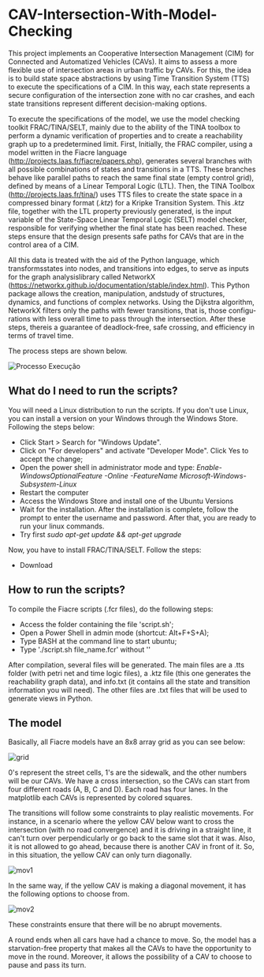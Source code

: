 # CAV-Intersection-With-Model-Checking
This project implements an Cooperative Intersection Management (CIM) for Connected and Automatized Vehicles (CAVs).  It aims to assess a more flexible use of intersection areas in urban traffic by CAVs. For this, the idea is to build state space abstractions by using Time Transition System (TTS) to execute the specifications of a CIM. In this way, each state represents a secure configuration of the intersection zone with no car crashes, and each state transitions represent different decision-making options. 

To execute the specifications of the model, we use the model checking toolkit FRAC/TINA/SELT, mainly due to the ability of the TINA toolbox to perform a dynamic verification of properties and to create a reachability graph up to a predetermined limit. First, Initially, the FRAC compiler, using a model written in the Fiacre language (http://projects.laas.fr/fiacre/papers.php), generates several branches with all possible combinations of states and transitions in a TTS. These branches behave like parallel paths to reach the same final state (empty control grid), defined by means of a Linear Temporal Logic (LTL). Then, the TINA Toolbox (http://projects.laas.fr/tina/) uses TTS files to create the state space in a compressed binary format (*.ktz*) for a Kripke Transition System. This *.ktz* file, together with the LTL property previously generated, is the input variable of the State-Space Linear Temporal Logic (SELT) model checker, responsible for verifying whether the final state has been reached. These steps ensure that the design presents safe paths for CAVs that are in the control area of a CIM. 

All this data is treated with the aid of the Python language, which transformsstates into nodes, and transitions into edges, to serve as inputs for the graph analysislibrary called NetworkX (https://networkx.github.io/documentation/stable/index.html). This Python package allows the creation, manipulation, andstudy of structures, dynamics, and functions of complex networks. Using the Dijkstra algorithm, NetworkX filters only the paths with fewer transitions, that is, those configu-rations with less overall time to pass through the intersection. After these steps, thereis a guarantee of deadlock-free, safe crossing, and efficiency in terms of travel time.

The process steps are shown below.

![Processo Execução](https://user-images.githubusercontent.com/50747436/82965951-070b8280-9fa0-11ea-8ff6-9d80bba72291.png)

## What do I need to run the scripts?

You will need a Linux distribution to run the scripts. If you don't use Linux, you can install a version on your Windows through the Windows Store. Following the steps below:

- Click Start > Search for "Windows Update".
- Click on "For developers" and activate "Developer Mode". Click Yes to accept the change;
- Open the power shell in administrator mode and type: *Enable-WindowsOptionalFeature -Online -FeatureName Microsoft-Windows-Subsystem-Linux*
- Restart the computer
- Access the Windows Store and install one of the Ubuntu Versions
- Wait for the installation. After the installation is complete, follow the prompt to enter the username and password. After that, you are ready to run your linux commands.
- Try first *sudo apt-get update && apt-get upgrade*

Now, you have to install FRAC/TINA/SELT. Follow the steps:

- Download

## How to run the scripts?

To compile the Fiacre scripts (.fcr files), do the following steps:

- Access the folder containing the file 'script.sh'; 
- Open a Power Shell in admin mode (shortcut: Alt+F+S+A);
- Type BASH at the command line to start ubuntu; 
- Type './script.sh file_name.fcr' without ''

After compilation, several files will be generated. The main files are a .tts folder (with petri net and time logic files), a .ktz file (this one generates the reachability graph data), and info.txt (it contains all the state and transition information you will need). The other files are .txt files that will be used to generate views in Python.

## The model

Basically, all Fiacre models have an 8x8 array grid as you can see below:

![grid](https://user-images.githubusercontent.com/50747436/66518370-72f5b500-eabb-11e9-9360-ee2aeeb87d89.png)

0's represent the street cells, 1's are the sidewalk, and the other numbers will be our CAVs. We have a cross intersection, so the CAVs can start from four different roads (A, B, C and D). Each road has four lanes. In the matplotlib each CAVs is represented by colored squares.

The transitions will follow some constraints to play realistic movements. For instance, in a scenario where the yellow CAV below want to cross the intersection (with no road convergence) and it is driving in a straight line, it can't turn over perpendicularly or go back to the same slot that it was. Also, it is not allowed to go ahead, because there is another CAV in front of it.  So, in this situation, the yellow CAV can only turn diagonally.

![mov1](https://user-images.githubusercontent.com/50747436/66520083-e220d880-eabe-11e9-957f-1353b0c2255a.png)

In the same way, if the yellow CAV is making a diagonal movement, it has the following options to choose from.

![mov2](https://user-images.githubusercontent.com/50747436/66580991-b0a71c00-eb55-11e9-971d-d9db89fa0492.png)

These constraints ensure that there will be no abrupt movements.

A round ends when all cars have had a chance to move. So, the model has a starvation-free property that makes all the CAVs to have the opportunity to move in the round. Moreover, it allows the possibility of a CAV to choose to pause and pass its turn.

